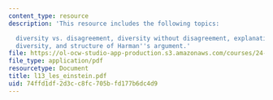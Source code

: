 ```yaml
---
content_type: resource
description: 'This resource includes the following topics:

  diversity vs. disagreement, diversity without disagreement, explanations of moral
  diversity, and structure of Harman''s argument.'
file: https://ol-ocw-studio-app-production.s3.amazonaws.com/courses/24-03-relativism-reason-and-reality-spring-2005/74ffd1df2d3cc8fc705bfd177b6dc4d9_l13_les_einstein.pdf
file_type: application/pdf
resourcetype: Document
title: l13_les_einstein.pdf
uid: 74ffd1df-2d3c-c8fc-705b-fd177b6dc4d9
---
```

